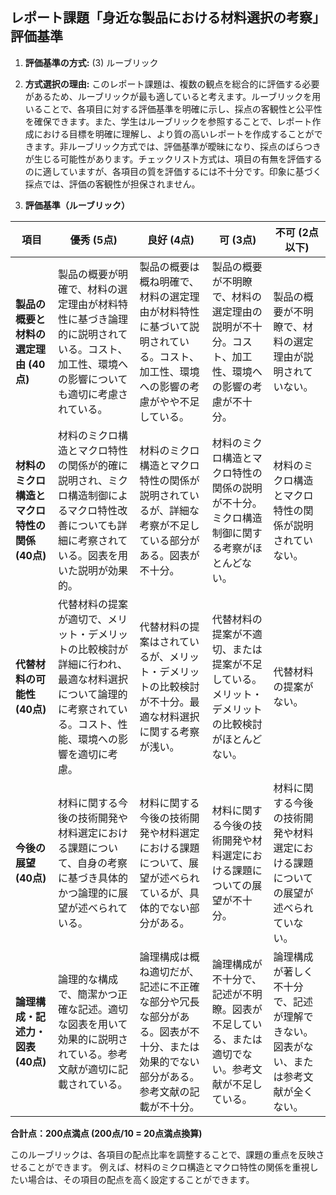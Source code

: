 ## レポート課題「身近な製品における材料選択の考察」評価基準

1. **評価基準の方式:** (3) ルーブリック

2. **方式選択の理由:** このレポート課題は、複数の観点を総合的に評価する必要があるため、ルーブリックが最も適していると考えます。ルーブリックを用いることで、各項目に対する評価基準を明確に示し、採点の客観性と公平性を確保できます。また、学生はルーブリックを参照することで、レポート作成における目標を明確に理解し、より質の高いレポートを作成することができます。非ルーブリック方式では、評価基準が曖昧になり、採点のばらつきが生じる可能性があります。チェックリスト方式は、項目の有無を評価するのに適していますが、各項目の質を評価するには不十分です。印象に基づく採点では、評価の客観性が担保されません。


3. **評価基準（ルーブリック）**

| 項目 | 優秀 (5点) | 良好 (4点) | 可 (3点) | 不可 (2点以下) |
|---|---|---|---|---|
| **製品の概要と材料の選定理由 (40点)** | 製品の概要が明確で、材料の選定理由が材料特性に基づき論理的に説明されている。コスト、加工性、環境への影響についても適切に考慮されている。 | 製品の概要は概ね明確で、材料の選定理由が材料特性に基づいて説明されている。コスト、加工性、環境への影響の考慮がやや不足している。 | 製品の概要が不明瞭で、材料の選定理由の説明が不十分。コスト、加工性、環境への影響の考慮が不十分。 | 製品の概要が不明瞭で、材料の選定理由が説明されていない。 |
| **材料のミクロ構造とマクロ特性の関係 (40点)** | 材料のミクロ構造とマクロ特性の関係が的確に説明され、ミクロ構造制御によるマクロ特性改善についても詳細に考察されている。図表を用いた説明が効果的。 | 材料のミクロ構造とマクロ特性の関係が説明されているが、詳細な考察が不足している部分がある。図表が不十分。 | 材料のミクロ構造とマクロ特性の関係の説明が不十分。ミクロ構造制御に関する考察がほとんどない。 | 材料のミクロ構造とマクロ特性の関係が説明されていない。 |
| **代替材料の可能性 (40点)** | 代替材料の提案が適切で、メリット・デメリットの比較検討が詳細に行われ、最適な材料選択について論理的に考察されている。コスト、性能、環境への影響を適切に考慮。 | 代替材料の提案はされているが、メリット・デメリットの比較検討が不十分。最適な材料選択に関する考察が浅い。 | 代替材料の提案が不適切、または提案が不足している。メリット・デメリットの比較検討がほとんどない。 | 代替材料の提案がない。 |
| **今後の展望 (40点)** | 材料に関する今後の技術開発や材料選定における課題について、自身の考察に基づき具体的かつ論理的に展望が述べられている。 | 材料に関する今後の技術開発や材料選定における課題について、展望が述べられているが、具体的でない部分がある。 | 材料に関する今後の技術開発や材料選定における課題についての展望が不十分。 | 材料に関する今後の技術開発や材料選定における課題についての展望が述べられていない。 |
| **論理構成・記述力・図表 (40点)** | 論理的な構成で、簡潔かつ正確な記述。適切な図表を用いて効果的に説明されている。参考文献が適切に記載されている。 | 論理構成は概ね適切だが、記述に不正確な部分や冗長な部分がある。図表が不十分、または効果的でない部分がある。参考文献の記載が不十分。 | 論理構成が不十分で、記述が不明瞭。図表が不足している、または適切でない。参考文献が不足している。 | 論理構成が著しく不十分で、記述が理解できない。図表がない、または参考文献が全くない。 |


**合計点：200点満点 (200点/10 = 20点満点換算)**

このルーブリックは、各項目の配点比率を調整することで、課題の重点を反映させることができます。  例えば、材料のミクロ構造とマクロ特性の関係を重視したい場合は、その項目の配点を高く設定することができます。
